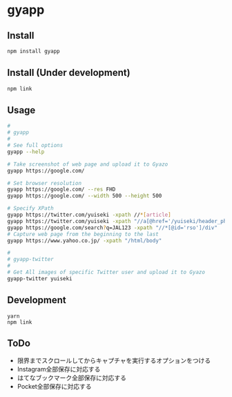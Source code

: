 # gyapp

## Install
```bash
npm install gyapp
```


## Install (Under development)
```bash
npm link
```


## Usage
```bash
#
# gyapp
#
# See full options
gyapp --help

# Take screenshot of web page and upload it to Gyazo
gyapp https://google.com/

# Set browser resolution
gyapp https://google.com/ --res FHD
gyapp https://google.com/ --width 500 --height 500

# Specify XPath
gyapp https://twitter.com/yuiseki -xpath //*[article]
gyapp https://twitter.com/yuiseki -xpath "//a[@href='/yuiseki/header_photo']/parent::node()"
gyapp https://google.com/search?q=JAL123 -xpath "//*[@id='rso']/div"
# Capture web page from the beginning to the last
gyapp https://www.yahoo.co.jp/ -xpath "/html/body"

#
# gyapp-twitter
#
# Get All images of specific Twitter user and upload it to Gyazo
gyapp-twitter yuiseki

```


## Development
```
yarn
npm link
```

## ToDo
- 限界までスクロールしてからキャプチャを実行するオプションをつける
- Instagram全部保存に対応する
- はてなブックマーク全部保存に対応する
- Pocket全部保存に対応する
